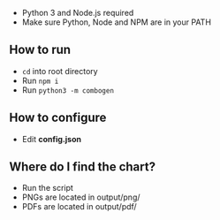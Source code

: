* Python 3 and Node.js required
* Make sure Python, Node and NPM are in your PATH

## How to run
* `cd` into root directory
* Run `npm i`
* Run `python3 -m combogen`

## How to configure
* Edit **config.json**

## Where do I find the chart?
* Run the script
* PNGs are located in output/png/
* PDFs are located in output/pdf/
